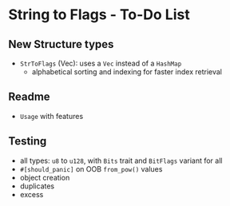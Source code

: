 # String to Flags - To-Do List

## New Structure types

- `StrToFlags` (Vec): uses a `Vec` instead of a `HashMap`
  - alphabetical sorting and indexing for faster index retrieval

## Readme

- `Usage` with features

## Testing

- all types: `u8` to `u128`, with `Bits` trait and `BitFlags` variant for all
- `#[should_panic]` on OOB `from_pow()` values
- object creation
- duplicates
- excess

